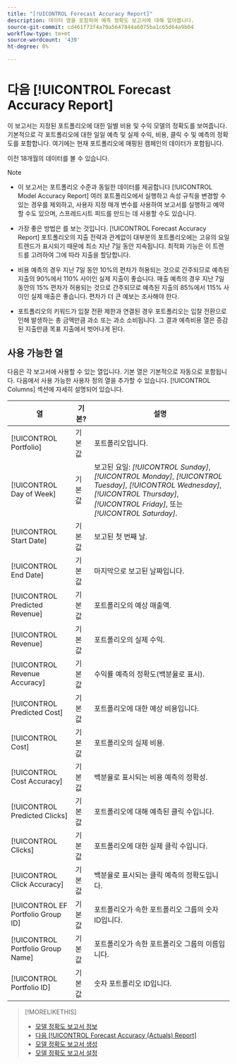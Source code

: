 ```yaml
---
title: "[!UICONTROL Forecast Accuracy Report]"
description: 데이터 열을 포함하여 예측 정확도 보고서에 대해 알아봅니다.
source-git-commit: cd461f73f4a70a5647844a6075ba1c65d64a9b04
workflow-type: tm+mt
source-wordcount: '439'
ht-degree: 0%

---
```


# 다음 [!UICONTROL Forecast Accuracy Report]

이 보고서는 지정된 포트폴리오에 대한 일별 비용 및 수익 모델의 정확도를 보여줍니다. 기본적으로 각 포트폴리오에 대한 일일 예측 및 실제 수익, 비용, 클릭 수 및 예측의 정확도를 포함합니다. 여기에는 현재 포트폴리오에 매핑된 캠페인의 데이터가 포함됩니다.

이전 18개월의 데이터를 볼 수 있습니다.

>[!NOTE]
>
>* 이 보고서는 포트폴리오 수준과 동일한 데이터를 제공합니다 [!UICONTROL Model Accuracy Report] 여러 포트폴리오에서 실행하고 속성 규칙을 변경할 수 있는 경우를 제외하고, 사용자 지정 매개 변수를 사용하여 보고서를 실행하고 예약할 수도 있으며, 스프레드시트 피드를 만드는 데 사용할 수도 있습니다.
>
>* 가장 좋은 방법은 를 보는 것입니다. [!UICONTROL Forecast Accuracy Report] 포트폴리오의 지출 전략과 관계없이 대부분의 포트폴리오에는 고유의 요일 트렌드가 표시되기 때문에 최소 지난 7일 동안 지속됩니다. 최적화 기능은 이 트렌드를 고려하여 그에 따라 지출을 할당합니다.
>
>* 비용 예측의 경우 지난 7일 동안 10%의 편차가 허용되는 것으로 간주되므로 예측된 지출의 90%에서 110% 사이인 실제 지출이 좋습니다. 매출 예측의 경우 지난 7일 동안의 15% 편차가 허용되는 것으로 간주되므로 예측된 지출의 85%에서 115% 사이인 실제 매출은 좋습니다. 편차가 더 큰 예보는 조사해야 한다.
>
>* 포트폴리오의 키워드가 입찰 전환 제한과 연결된 경우 포트폴리오는 입찰 전환으로 인해 발생하는 총 금액만큼 과소 또는 과소 소비됩니다. 그 결과 예측비용 열은 증감된 지출만큼 목표 지출에서 벗어나게 된다.


## 사용 가능한 열

다음은 각 보고서에 사용할 수 있는 열입니다. 기본 열은 기본적으로 자동으로 포함됩니다. 다음에서 사용 가능한 사용자 정의 열을 추가할 수 있습니다. [!UICONTROL Columns] 섹션에 자세히 설명되어 있습니다.

| 열 | 기본? | 설명 |
|----|----|----|
| [!UICONTROL Portfolio] | 기본값 | 포트폴리오입니다. |
| [!UICONTROL Day of Week] | 기본값 | 보고된 요일: <i>[!UICONTROL Sunday]</i>, <i>[!UICONTROL Monday]</i>, <i>[!UICONTROL Tuesday]</i>, <i>[!UICONTROL Wednesday]</i>, <i>[!UICONTROL Thursday]</i>, <i>[!UICONTROL Friday]</i>, 또는 <i>[!UICONTROL Saturday]</i>. |
| [!UICONTROL Start Date] | 기본값 | 보고된 첫 번째 날. |
| [!UICONTROL End Date] | 기본값 | 마지막으로 보고된 날짜입니다. |
| [!UICONTROL Predicted Revenue] | 기본값 | 포트폴리오의 예상 매출액. |
| [!UICONTROL Revenue] | 기본값 | 포트폴리오의 실제 수익. |
| [!UICONTROL Revenue Accuracy] | 기본값 | 수익률 예측의 정확도(백분율로 표시). |
| [!UICONTROL Predicted Cost] | 기본값 | 포트폴리오에 대한 예상 비용입니다. |
| [!UICONTROL Cost] | 기본값 | 포트폴리오의 실제 비용. |
| [!UICONTROL Cost Accuracy] | 기본값 | 백분율로 표시되는 비용 예측의 정확성. |
| [!UICONTROL Predicted Clicks] | 기본값 | 포트폴리오에 대해 예측된 클릭 수입니다. |
| [!UICONTROL Clicks] | 기본값 | 포트폴리오에 대한 실제 클릭 수입니다. |
| [!UICONTROL Click Accuracy] | 기본값 | 백분율로 표시되는 클릭 예측의 정확도입니다. |
| [!UICONTROL EF Portfolio Group ID] | 기본값 | 포트폴리오가 속한 포트폴리오 그룹의 숫자 ID입니다. |
| [!UICONTROL Portfolio Group Name] | 기본값 | 포트폴리오가 속한 포트폴리오 그룹의 이름입니다. |
| [!UICONTROL Portfolio ID] | 기본값 | 숫자 포트폴리오 ID입니다. |

<table style="table-layout:auto">

>[!MORELIKETHIS]
>
>* [모델 정확도 보고서 정보](/help/search-social-commerce/reports/management/model-accuracy/model-accuracy-report-about.md)
>* [다음 [!UICONTROL Forecast Accuracy (Actuals) Report]](forecast-accuracy-actuals-report.md)
>* [모델 정확도 보고서 생성](model-accuracy-report-generate.md)
>* [모델 정확도 보고서 설정](/help/search-social-commerce/reports/management/model-accuracy/model-accuracy-report-settings.md)

